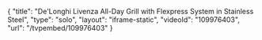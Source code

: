 {
    "title": "De'Longhi Livenza All-Day Grill with Flexpress System in Stainless Steel",
    "type": "solo",
    "layout": "iframe-static",
    "videoId": "109976403",
    "url": "\/tvpembed\/109976403"
}
